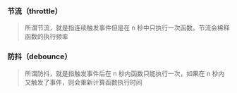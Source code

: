### 节流（throttle）
> 所谓节流，就是指连续触发事件但是在 n 秒中只执行一次函数。节流会稀释函数的执行频率
### 防抖（debounce）
> 所谓防抖，就是指触发事件后在 n 秒内函数只能执行一次，如果在 n 秒内又触发了事件，则会重新计算函数执行时间